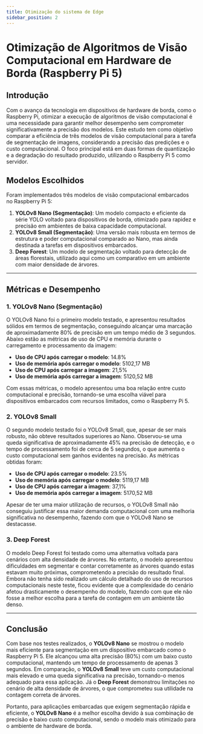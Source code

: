 ```yaml
---
title: Otimização do sistema de Edge 
sidebar_position: 2
---
```


# Otimização de Algoritmos de Visão Computacional em Hardware de Borda (Raspberry Pi 5)

## Introdução

Com o avanço da tecnologia em dispositivos de hardware de borda, como o Raspberry Pi, otimizar a execução de algoritmos de visão computacional é uma necessidade para garantir melhor desempenho sem comprometer significativamente a precisão dos modelos. Este estudo tem como objetivo comparar a eficiência de três modelos de visão computacional para a tarefa de segmentação de imagens, considerando a precisão das predições e o custo computacional. O foco principal está em duas formas de quantização e a degradação do resultado produzido, utilizando o Raspberry Pi 5 como servidor.

## Modelos Escolhidos

Foram implementados três modelos de visão computacional embarcados no Raspberry Pi 5:

1. **YOLOv8 Nano (Segmentação)**: Um modelo compacto e eficiente da série YOLO voltado para dispositivos de borda, otimizado para rapidez e precisão em ambientes de baixa capacidade computacional.
2. **YOLOv8 Small (Segmentação)**: Uma versão mais robusta em termos de estrutura e poder computacional comparado ao Nano, mas ainda destinada a tarefas em dispositivos embarcados.
3. **Deep Forest**: Um modelo de segmentação voltado para detecção de áreas florestais, utilizado aqui como um comparativo em um ambiente com maior densidade de árvores.

---

## Métricas e Desempenho

### 1. YOLOv8 Nano (Segmentação)
O YOLOv8 Nano foi o primeiro modelo testado, e apresentou resultados sólidos em termos de segmentação, conseguindo alcançar uma marcação de aproximadamente 80% de precisão em um tempo médio de 3 segundos. Abaixo estão as métricas de uso de CPU e memória durante o carregamento e processamento da imagem:

- **Uso de CPU após carregar o modelo**: 14.8%
- **Uso de memória após carregar o modelo**: 5102,17 MB
- **Uso de CPU após carregar a imagem**: 21,5%
- **Uso de memória após carregar a imagem**: 5120,52 MB

Com essas métricas, o modelo apresentou uma boa relação entre custo computacional e precisão, tornando-se uma escolha viável para dispositivos embarcados com recursos limitados, como o Raspberry Pi 5.

### 2. YOLOv8 Small

O segundo modelo testado foi o YOLOv8 Small, que, apesar de ser mais robusto, não obteve resultados superiores ao Nano. Observou-se uma queda significativa de aproximadamente 45% na precisão de detecção, e o tempo de processamento foi de cerca de 5 segundos, o que aumenta o custo computacional sem ganhos evidentes na precisão. As métricas obtidas foram:

- **Uso de CPU após carregar o modelo**: 23.5%
- **Uso de memória após carregar o modelo**: 5119,17 MB
- **Uso de CPU após carregar a imagem**: 37,1%
- **Uso de memória após carregar a imagem**: 5170,52 MB

Apesar de ter uma maior utilização de recursos, o YOLOv8 Small não conseguiu justificar essa maior demanda computacional com uma melhoria significativa no desempenho, fazendo com que o YOLOv8 Nano se destacasse.

### 3. Deep Forest

O modelo Deep Forest foi testado como uma alternativa voltada para cenários com alta densidade de árvores. No entanto, o modelo apresentou dificuldades em segmentar e contar corretamente as árvores quando estas estavam muito próximas, comprometendo a precisão do resultado final. Embora não tenha sido realizado um cálculo detalhado do uso de recursos computacionais neste teste, ficou evidente que a complexidade do cenário afetou drasticamente o desempenho do modelo, fazendo com que ele não fosse a melhor escolha para a tarefa de contagem em um ambiente tão denso.

---

## Conclusão

Com base nos testes realizados, o **YOLOv8 Nano** se mostrou o modelo mais eficiente para segmentação em um dispositivo embarcado como o Raspberry Pi 5. Ele alcançou uma alta precisão (80%) com um baixo custo computacional, mantendo um tempo de processamento de apenas 3 segundos. Em comparação, o **YOLOv8 Small** teve um custo computacional mais elevado e uma queda significativa na precisão, tornando-o menos adequado para essa aplicação. Já o **Deep Forest** demonstrou limitações no cenário de alta densidade de árvores, o que comprometeu sua utilidade na contagem correta de árvores.

Portanto, para aplicações embarcadas que exigem segmentação rápida e eficiente, o **YOLOv8 Nano** é a melhor escolha devido à sua combinação de precisão e baixo custo computacional, sendo o modelo mais otimizado para o ambiente de hardware de borda.
